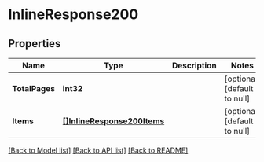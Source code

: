 # InlineResponse200

## Properties
Name | Type | Description | Notes
------------ | ------------- | ------------- | -------------
**TotalPages** | **int32** |  | [optional] [default to null]
**Items** | [**[]InlineResponse200Items**](inline_response_200_items.md) |  | [optional] [default to null]

[[Back to Model list]](../README.md#documentation-for-models) [[Back to API list]](../README.md#documentation-for-api-endpoints) [[Back to README]](../README.md)


